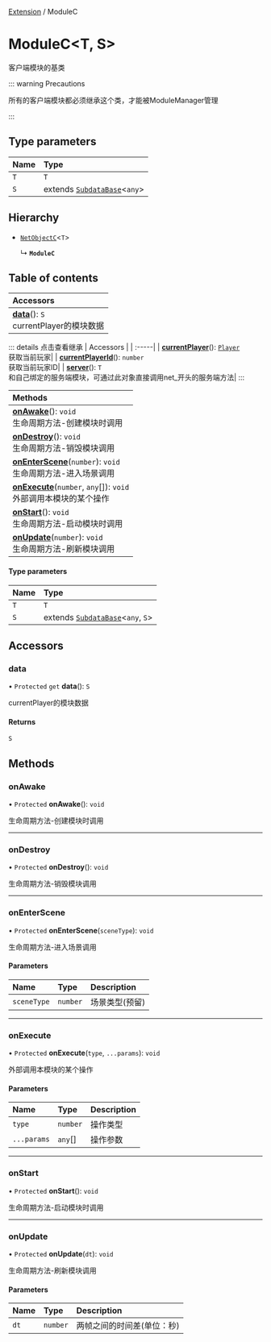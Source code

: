 [Extension](../modules/Extension.Extension.md) / ModuleC

# ModuleC<T, S\> <Badge type="tip" text="Class" /> <Score text="ModuleC<T, S\>" />

客户端模块的基类

::: warning Precautions

所有的客户端模块都必须继承这个类，才能被ModuleManager管理

:::

## Type parameters

| Name | Type |
| :------ | :------ |
| `T` | `T` |
| `S` | extends [`SubdataBase`](Extension.SubdataBase.md)<`any`\> |

## Hierarchy

- [`NetObjectC`](Extension.NetObjectC.md)<`T`\>

  ↳ **`ModuleC`**

## Table of contents

| Accessors |
| :-----|
| **[data](Extension.ModuleC.md#data)**(): `S` <br> currentPlayer的模块数据|


::: details 点击查看继承
| Accessors |
| :-----|
| **[currentPlayer](Extension.NetObjectC.md#currentplayer)**(): [`Player`](Gameplay.Player.md) <br> 获取当前玩家|
| **[currentPlayerId](Extension.NetObjectC.md#currentplayerid)**(): `number` <br> 获取当前玩家ID|
| **[server](Extension.NetObjectC.md#server)**(): `T` <br> 和自己绑定的服务端模块，可通过此对象直接调用net_开头的服务端方法|
:::


| Methods |
| :-----|
| **[onAwake](Extension.ModuleC.md#onawake)**(): `void` <br> 生命周期方法-创建模块时调用|
| **[onDestroy](Extension.ModuleC.md#ondestroy)**(): `void` <br> 生命周期方法-销毁模块调用|
| **[onEnterScene](Extension.ModuleC.md#onenterscene)**(`number`): `void` <br> 生命周期方法-进入场景调用|
| **[onExecute](Extension.ModuleC.md#onexecute)**(`number`, `any`[]): `void` <br> 外部调用本模块的某个操作|
| **[onStart](Extension.ModuleC.md#onstart)**(): `void` <br> 生命周期方法-启动模块时调用|
| **[onUpdate](Extension.ModuleC.md#onupdate)**(`number`): `void` <br> 生命周期方法-刷新模块调用|

#### Type parameters

| Name | Type |
| :------ | :------ |
| `T` | `T` |
| `S` | extends [`SubdataBase`](Extension.SubdataBase.md)<`any`, `S`\> |

## Accessors

### data <Score text="data" /> 

• `Protected` `get` **data**(): `S`

currentPlayer的模块数据

#### Returns

`S`


## Methods

### onAwake <Score text="onAwake" /> 

• `Protected` **onAwake**(): `void` <Badge type="tip" text="other" />

生命周期方法-创建模块时调用



___

### onDestroy <Score text="onDestroy" /> 

• `Protected` **onDestroy**(): `void` <Badge type="tip" text="other" />

生命周期方法-销毁模块调用



___

### onEnterScene <Score text="onEnterScene" /> 

• `Protected` **onEnterScene**(`sceneType`): `void` <Badge type="tip" text="other" />

生命周期方法-进入场景调用


#### Parameters

| Name | Type | Description |
| :------ | :------ | :------ |
| `sceneType` | `number` |  场景类型(预留) |


___

### onExecute <Score text="onExecute" /> 

• `Protected` **onExecute**(`type`, `...params`): `void` <Badge type="tip" text="other" />

外部调用本模块的某个操作


#### Parameters

| Name | Type | Description |
| :------ | :------ | :------ |
| `type` | `number` |  操作类型 |
| `...params` | `any`[] |  操作参数 |


___

### onStart <Score text="onStart" /> 

• `Protected` **onStart**(): `void` <Badge type="tip" text="other" />

生命周期方法-启动模块时调用



___

### onUpdate <Score text="onUpdate" /> 

• `Protected` **onUpdate**(`dt`): `void` <Badge type="tip" text="other" />

生命周期方法-刷新模块调用


#### Parameters

| Name | Type | Description |
| :------ | :------ | :------ |
| `dt` | `number` |  两帧之间的时间差(单位：秒) |

